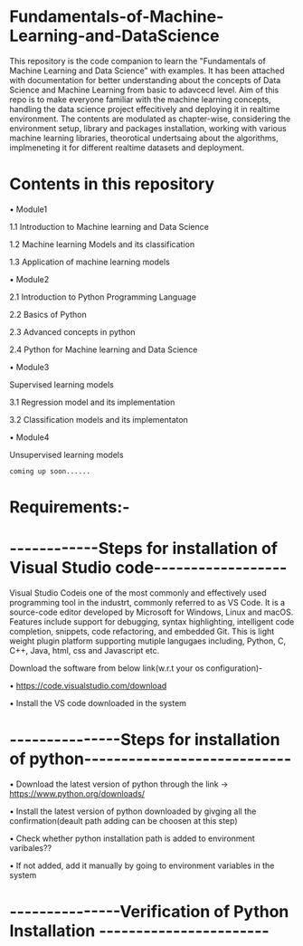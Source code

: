 # Fundamentals-of-Machine-Learning-and-DataScience

This repository is the code companion to learn the "Fundamentals of Machine Learning and Data Science" with examples. It has been attached with documentation for better understanding about the concepts of Data Science and Machine Learning from basic to adavcecd level. Aim of this repo is to make everyone familiar with the machine learning concepts,  handling the data science project effecitively and deploying it in realtime environment. The contents are modulated as chapter-wise, considering the environment setup, library and packages installation, working with various machine learning libraries, theorotical undertsaing about the algorithms, implmeneting it for different realtime datasets and deployment. 

# Contents in this repository

•	Module1

   1.1 Introduction to Machine learning and Data Science
   
   1.2 Machine learning Models and its classification
   
   1.3 Application of machine learning models
   
•	Module2

   2.1 Introduction to Python Programming Language
   
   2.2 Basics of Python
   
   2.3 Advanced concepts in python
   
   2.4 Python for Machine learning and Data Science
   
•	Module3

Supervised learning models 

   3.1 Regression model and its implementation
   
   3.2 Classification models and its implementaton
   
•	Module4

Unsupervised learning models

    coming up soon......

# Requirements:-   
# ------------Steps for installation of Visual Studio code------------------

Visual Studio Codeis one of the most commonly and effectively used programming tool in the industrt, commonly referred to as VS Code. It is a source-code editor developed by Microsoft for Windows, Linux and macOS. Features include support for debugging, syntax highlighting, intelligent code completion, snippets, code refactoring, and embedded Git. This is light weight plugin platform supporting mutiple langugaes including, Python, C, C++, Java, html, css and Javascript etc. 

Download the software from below link(w.r.t your os configuration)-

•	https://code.visualstudio.com/download

•	Install the VS code downloaded in the system
 
# ---------------Steps for installation of python----------------------------

•	Download the latest version of python through the link -> https://www.python.org/downloads/

•	Install the latest version of python downloaded by givging all the confirmation(deault path adding can be choosen at this step)

•	Check whether  python installation path is added to environment varibales?? 

•	If not added, add it manually by going to environment variables in the system

 
# ---------------Verification of Python Installation -----------------------





